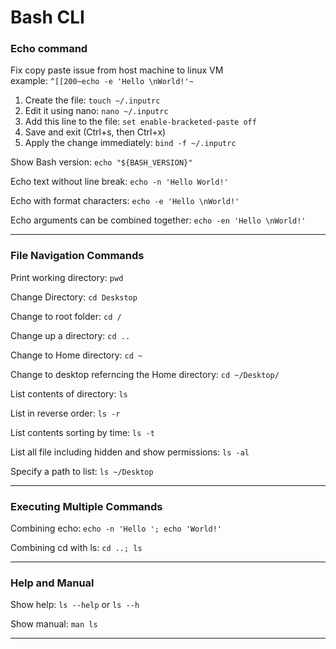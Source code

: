 # Bash CLI

### Echo command

Fix copy paste issue from host machine to linux VM<br>
example: `^[[200~echo -e 'Hello \nWorld!'~`

1. Create the file: `touch ~/.inputrc`
2. Edit it using nano: `nano ~/.inputrc`
3. Add this line to the file: `set enable-bracketed-paste off`
4. Save and exit (Ctrl+s, then Ctrl+x)
5. Apply the change immediately: `bind -f ~/.inputrc`

Show Bash version: `echo "${BASH_VERSION}"`

Echo text without line break: `echo -n 'Hello World!'`

Echo with format characters: `echo -e 'Hello \nWorld!'`

Echo arguments can be combined together: `echo -en 'Hello \nWorld!'`

---

### File Navigation Commands

Print working directory: `pwd`

Change Directory: `cd Deskstop`

Change to root folder: `cd /`

Change up a directory: `cd ..`

Change to Home directory: `cd ~`

Change to desktop referncing the Home directory: `cd ~/Desktop/`

List contents of directory: `ls`

List in reverse order: `ls -r`

List contents sorting by time: `ls -t`

List all file including hidden and show permissions: `ls -al`

Specify a path to list: `ls ~/Desktop`

---

### Executing Multiple Commands

Combining echo: `echo -n 'Hello '; echo 'World!'`

Combining cd with ls: `cd ..; ls`

---

### Help and Manual

Show help: `ls --help` or `ls --h`

Show manual: `man ls`

---

